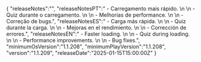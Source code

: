 {
  "releaseNotes":"",
  "releaseNotesPT":" - Carregamento mais rápido. \n \n - Quiz durante o carregamento. \n \n - Melhorias de performance. \n \n - Correção de bugs.",
  "releaseNotesES":" - Carga más rápida. \n \n - Quiz durante la carga. \n \n - Mejoras en el rendimiento. \n \n - Corrección de errores.",
  "releaseNotesEN":" - Faster loading. \n \n - Quiz during loading. \n \n - Performance improvements. \n \n - Bug fixes.",
  "minimumOsVersion":"1.1.208",
  "minimumPlayVersion":"1.1.208",
  "version":"1.1.209",
  "releaseDate":"2025-01-15T15:00:00Z"
}
